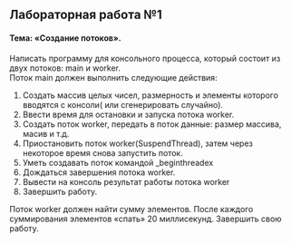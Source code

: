 ## Лабораторная работа №1 ##
#### Тема: «Создание потоков». ####
Написать программу для консольного процесса, который состоит из двух потоков: main и worker.  
Поток main должен выполнить следующие действия:
1. Создать массив целых чисел, размерность и элементы которого вводятся с консоли( или сгенерировать
случайно).
2. Ввести время для остановки и запуска потока worker.
3. Создать поток worker, передать в поток данные: размер маcсива, масив и т.д.
4. Приостановить поток worker(SuspendThread), затем через некоторое время снова запустить поток.
5. Уметь создавать поток командой _beginthreadex
6. Дождаться завершения потока worker.
7. Вывести на консоль результат работы потока worker
8. Завершить работу.

Поток worker должен найти сумму элементов. После каждого суммирования элементов «спать» 20 миллисекунд. Завершить свою
работу.
